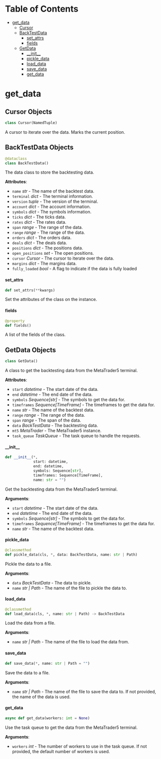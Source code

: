 # Table of Contents

* [get\_data](#get_data)
  * [Cursor](#get_data.Cursor)
  * [BackTestData](#get_data.BackTestData)
    * [set\_attrs](#get_data.BackTestData.set_attrs)
    * [fields](#get_data.BackTestData.fields)
  * [GetData](#get_data.GetData)
    * [\_\_init\_\_](#get_data.GetData.__init__)
    * [pickle\_data](#get_data.GetData.pickle_data)
    * [load\_data](#get_data.GetData.load_data)
    * [save\_data](#get_data.GetData.save_data)
    * [get\_data](#get_data.GetData.get_data)

<a id="get_data"></a>

# get\_data

<a id="get_data.Cursor"></a>

## Cursor Objects

```python
class Cursor(NamedTuple)
```

A cursor to iterate over the data. Marks the current position.

<a id="get_data.BackTestData"></a>

## BackTestData Objects

```python
@dataclass
class BackTestData()
```

The data class to store the backtesting data.

**Attributes**:

- `name` _str_ - The name of the backtest data.
- `terminal` _dict_ - The terminal information.
- `version` _tuple_ - The version of the terminal.
- `account` _dict_ - The account information.
- `symbols` _dict_ - The symbols information.
- `ticks` _dict_ - The ticks data.
- `rates` _dict_ - The rates data.
- `span` _range_ - The range of the data.
- `range` _range_ - The range of the data.
- `orders` _dict_ - The orders data.
- `deals` _dict_ - The deals data.
- `positions` _dict_ - The positions data.
- `open_positions` _set_ - The open positions.
- `cursor` _Cursor_ - The cursor to iterate over the data.
- `margins` _dict_ - The margins data.
- `fully_loaded` _bool_ - A flag to indicate if the data is fully loaded

<a id="get_data.BackTestData.set_attrs"></a>

#### set\_attrs

```python
def set_attrs(**kwargs)
```

Set the attributes of the class on the instance.

<a id="get_data.BackTestData.fields"></a>

#### fields

```python
@property
def fields()
```

A list of the fields of the class.

<a id="get_data.GetData"></a>

## GetData Objects

```python
class GetData()
```

A class to get the backtesting data from the MetaTrader5 terminal.

**Attributes**:

- `start` _datetime_ - The start date of the data.
- `end` _datetime_ - The end date of the data.
- `symbols` _Sequence[str]_ - The symbols to get the data for.
- `timeframes` _Sequence[TimeFrame]_ - The timeframes to get the data for.
- `name` _str_ - The name of the backtest data.
- `range` _range_ - The range of the data.
- `span` _range_ - The span of the data.
- `data` _BackTestData_ - The backtesting data.
- `mt5` _MetaTrader_ - The MetaTrader5 instance.
- `task_queue` _TaskQueue_ - The task queue to handle the requests.

<a id="get_data.GetData.__init__"></a>

#### \_\_init\_\_

```python
def __init__(*,
             start: datetime,
             end: datetime,
             symbols: Sequence[str],
             timeframes: Sequence[TimeFrame],
             name: str = "")
```

Get the backtesting data from the MetaTrader5 terminal.

**Arguments**:

- `start` _datetime_ - The start date of the data.
- `end` _datetime_ - The end date of the data.
- `symbols` _Sequence[str]_ - The symbols to get the data for.
- `timeframes` _Sequence[TimeFrame]_ - The timeframes to get the data for.
- `name` _str_ - The name of the backtest data.

<a id="get_data.GetData.pickle_data"></a>

#### pickle\_data

```python
@classmethod
def pickle_data(cls, *, data: BackTestData, name: str | Path)
```

Pickle the data to a file.

**Arguments**:

- `data` _BackTestData_ - The data to pickle.
- `name` _str | Path_ - The name of the file to pickle the data to.

<a id="get_data.GetData.load_data"></a>

#### load\_data

```python
@classmethod
def load_data(cls, *, name: str | Path) -> BackTestData
```

Load the data from a file.

**Arguments**:

- `name` _str | Path_ - The name of the file to load the data from.

<a id="get_data.GetData.save_data"></a>

#### save\_data

```python
def save_data(*, name: str | Path = "")
```

Save the data to a file.

**Arguments**:

- `name` _str | Path_ - The name of the file to save the data to. If not provided, the name of the data is used.

<a id="get_data.GetData.get_data"></a>

#### get\_data

```python
async def get_data(workers: int = None)
```

Use the task queue to get the data from the MetaTrader5 terminal.

**Arguments**:

- `workers` _int_ - The number of workers to use in the task queue. If not provided, the default number of workers
  is used.

